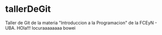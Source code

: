 # tallerDeGit

Taller de Git de la materia "Introduccion a la Programacion" de la FCEyN - UBA.
HOla!!!
locuraaaaaaaa
bowei
